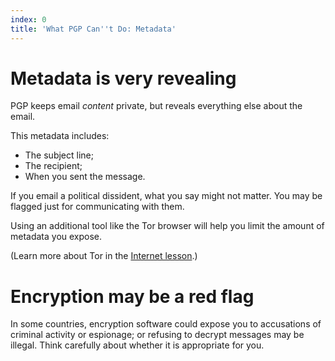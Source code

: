 ```yaml
---
index: 0
title: 'What PGP Can''t Do: Metadata'
---
```

# Metadata is very revealing

PGP keeps email *content* private, but reveals everything else about the email. 

This metadata includes: 

*	The subject line; 
*	The recipient; 
*	When you sent the message.

If you email a political dissident, what you say might not matter. You may be flagged just for communicating with them. 

Using an additional tool like the Tor browser will help you limit the amount of metadata you expose. 

(Learn more about Tor in the [Internet lesson](umbrella://lesson/the-internet).)

# Encryption may be a red flag

In some countries, encryption software could expose you to accusations of criminal activity or espionage; or refusing to decrypt messages may be illegal. Think carefully about whether it is appropriate for you.